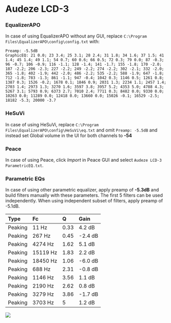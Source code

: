 # Audeze LCD-3

### EqualizerAPO
In case of using EqualizerAPO without any GUI, replace `C:\Program Files\EqualizerAPO\config\config.txt`
with:
```
Preamp: -5.5dB
GraphicEQ: 21 0.0; 23 3.4; 25 3.1; 28 2.4; 31 1.8; 34 1.6; 37 1.5; 41 1.4; 45 1.4; 49 1.1; 54 0.7; 60 0.6; 66 0.5; 72 0.3; 79 0.0; 87 -0.3; 96 -0.7; 106 -0.9; 116 -1.1; 128 -1.4; 141 -1.7; 155 -1.8; 170 -2.0; 187 -2.2; 206 -2.3; 227 -2.2; 249 -2.2; 274 -2.2; 302 -2.1; 332 -2.0; 365 -1.8; 402 -1.9; 442 -2.0; 486 -2.2; 535 -2.2; 588 -1.9; 647 -1.8; 712 -1.8; 783 -1.3; 861 -1.1; 947 -0.4; 1042 0.3; 1146 0.5; 1261 0.8; 1387 0.3; 1526 -0.2; 1678 0.1; 1846 0.9; 2031 1.3; 2234 1.1; 2457 1.4; 2703 1.4; 2973 1.3; 3270 1.6; 3597 3.8; 3957 5.2; 4353 5.0; 4788 4.3; 5267 3.1; 5793 0.9; 6373 2.7; 7010 2.4; 7711 0.3; 8482 0.0; 9330 0.0; 10263 0.0; 11289 0.0; 12418 0.0; 13660 0.0; 15026 -0.1; 16529 -2.5; 18182 -5.3; 20000 -3.7
```

### HeSuVi
In case of using HeSuVi, replace `C:\Program Files\EqualizerAPO\config\HeSuVi\eq.txt` and omit `Preamp:
-5.5dB` and instead set Global volume in the UI for both channels to **-54**

### Peace
In case of using Peace, click *Import* in Peace GUI and select `Audeze LCD-3 ParametricEQ.txt`.

### Parametric EQs
In case of using other parametric equalizer, apply preamp of **-5.3dB** and build filters manually
with these parameters. The first 5 filters can be used independently.
When using independent subset of filters, apply preamp of -5.1dB.

| Type    | Fc       |    Q | Gain    |
|:--------|:---------|:-----|:--------|
| Peaking | 11 Hz    | 0.33 | 4.2 dB  |
| Peaking | 267 Hz   | 0.45 | -2.4 dB |
| Peaking | 4274 Hz  | 1.62 | 5.1 dB  |
| Peaking | 15119 Hz | 1.83 | 2.2 dB  |
| Peaking | 18450 Hz | 1.06 | -6.0 dB |
| Peaking | 688 Hz   | 2.31 | -0.8 dB |
| Peaking | 1146 Hz  | 3.56 | 1.1 dB  |
| Peaking | 2190 Hz  | 2.62 | 0.8 dB  |
| Peaking | 3279 Hz  | 3.86 | -1.7 dB |
| Peaking | 3703 Hz  | 5    | 1.2 dB  |

![](https://raw.githubusercontent.com/jaakkopasanen/AutoEq/master/results/innerfidelity/sbaf-serious/Audeze%20LCD-3/Audeze%20LCD-3.png)